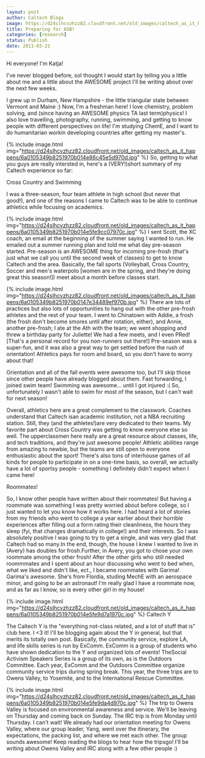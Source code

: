 ```yaml
---
layout: post
author: Caltech Blogs
image: https://d24slhcvzhzz82.cloudfront.net/old_images/caltech_as_it_happens/6a0105349b8251970b014e5fe9b7e1970c.jpg
title: Preparing for ASB! 
categories: [research]
status: Publish
date: 2011-03-21
---
```



Hi everyone! I'm Katja!

I've never blogged before, soI thought I would start by telling you a little about me and a little about the AWESOME project I'll be writing about over the next few weeks.

I grew up in Durham, New Hampshire - the little triangular state between Vermont and Maine :) Now, I'm a freshman here! I love chemistry, problem solving, and (since having an AWESOME physics TA last term)physics! I also love travelling, photography, running, swimming, and getting to know people with different perspectives on life! I'm studying ChemE, and I want to do humanitarian workin developing countries after getting my master's.


{% include image.html img="https://d24slhcvzhzz82.cloudfront.net/old_images/caltech_as_it_happens/6a0105349b8251970b014e86c45e5d970d.jpg" %}
So, getting to what you guys are really intersted in, here's a (VERY!)short summary of my Caltech experience so far:

Cross Country and Swimming

I was a three-season, four team athlete in high school (but never that good!), and one of the reasons I came to Caltech was to be able to continue athletics while focusing on academics.


{% include image.html img="https://d24slhcvzhzz82.cloudfront.net/old_images/caltech_as_it_happens/6a0105349b8251970b014e5fe9cc07970c.jpg" %}
I sent Scott, the XC coach, an email at the beginning of the summer saying I wanted to run. He emailed out a summer running plan and told me what day pre-season started. Pre-season is an AWESOME thing for incoming pre-frosh (that's just what we call you until the second week of classes) to get to know Caltech and the area. Basically, the fall sports (Volleyball, Cross Country, Soccer and men's waterpolo [women are in the spring, and they're doing great this season!]) meet about a month before classes start.


{% include image.html img="https://d24slhcvzhzz82.cloudfront.net/old_images/caltech_as_it_happens/6a0105349b8251970b0147e34489ef970b.jpg" %}
There are lots of practices but also lots of opportunities to hang out with the other pre-frosh athletes and the rest of your team. I went to Chinatown with Addie, a frosh (the frosh don't become smores until after rotation, either), and Annie, another pre-frosh; I ate at the Ath with the team; we went shopping and threw a birthday party for Juliette! We had a few meets, and I even PRed! [That's a personal record for you non-runners out there!] Pre-season was a super-fun, and it was also a great way to get settled before the rush of orientation! Athletics pays for room and board, so you don't have to worry about that!

Orientation and all of the fall events were awesome too, but I'll skip those since other people have already blogged about them. Fast forwarding, I joined swim team! Swimming was awesome... until I got injured :( So, unfortunately I wasn't able to swim for most of the season, but I can't wait for next season!

Overall, athletics here are a great complement to the classwork. Coaches understand that Caltech isan academic institution, not a NBA recruiting station. Still, they (and the athletes!)are very dedicated to their teams. My favorite part about Cross Country was getting to know everyone else so well. The upperclassmen here really are a great resource about classes, life, and tech traditions, and they're just awesome people! Athletic abilities range from amazing to newbie, but the teams are still open to everyone enthusiastic about the sport! There's also tons of interhouse games of all kinds for people to participate in on a one-time basis, so overall, we actually have a lot of sportsy people - something I definitely didn't expect when I came here!

Roommates!

So, I know other people have written about their roommates! But having a roommate was something I was pretty worried about before college, so I just wanted to let you know how it works here. I had heard a lot of stories from my friends who went to college a year earlier about their horrible experiences after filling out a form rating their cleanliness, the hours they sleep (fyi, that changes dramatically in college!) and their interests. So I was absolutely positive I was going to try to get a single, and was very glad that Caltech had so many.In the end, though, the house I knew I wanted to live in (Avery) has doubles for frosh.Further, in Avery, you got to chose your own roommate among the other frosh! After the other girls who still needed roommmates and I spent about an hour discussing who went to bed when, what we liked and didn't like, ect., I became roommates with Garima! Garima's awesome. She's from Flordia, studing MechE with an aerospace minor, and going to be an astronaut! I'm really glad I have a roommate now, and as far as I know, so is every other girl in my house!

{% include image.html img="https://d24slhcvzhzz82.cloudfront.net/old_images/caltech_as_it_happens/6a0105349b8251970b014e5fe9d7a1970c.jpg" %}
Caltech Y

The Caltech Y is the "everything not-class related, and a lot of stuff that is" club here. I &lt;3 it! I'll be blogging again about the Y in general, but that merits its totally own post. Basically, the community service, explore LA, and life skills series is run by ExComm. ExComm is a group of students who have shown dedication to the Y and organized lots of events! TheSocial Activism Speakers Series is a group of its own, as is the Outdoors Committee. Each year, ExComm and the Outdoors Committee organize community service trips during spring break. This year, the three trips are to Owens Valley, to Yosemite, and to the International Rescue Committee.


{% include image.html img="https://d24slhcvzhzz82.cloudfront.net/old_images/caltech_as_it_happens/6a0105349b8251970b014e5fe9da4d970c.jpg" %}
The trip to Owens Valley is focused on environmental awareness and service. We'll be leaving on Thursday and coming back on Sunday. The IRC trip is from Monday until Thursday. I can't wait! We already had our orientation meeting for Owens Valley, where our group leader, Yang, went over the itinerary, the expectations, the packing list, and where we met each other. The group sounds awesome! Keep reading the blogs to hear how the tripsgo! I'll be writing about Owens Valley and IRC along with a few other people :)

